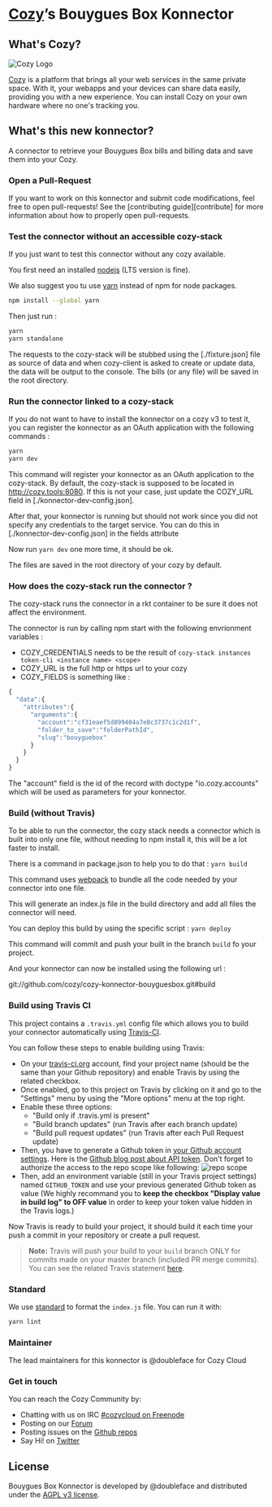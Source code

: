 [Cozy][cozy]’s Bouygues Box Konnector
=========================================

What's Cozy?
------------

![Cozy Logo](https://cdn.rawgit.com/cozy/cozy-guidelines/master/templates/cozy_logo_small.svg)

[Cozy] is a platform that brings all your web services in the same private space. With it, your webapps and your devices can share data easily, providing you with a new experience. You can install Cozy on your own hardware where no one's tracking you.

What's this new konnector?
--------------------------

A connector to retrieve your Bouygues Box bills and billing data and save them into your Cozy.

### Open a Pull-Request

If you want to work on this konnector and submit code modifications, feel free to open pull-requests! See the [contributing guide][contribute] for more information about how to properly open pull-requests.

### Test the connector without an accessible cozy-stack

If you just want to test this connector without any cozy available.

You first need an installed [nodejs] (LTS version is fine).

We also suggest you tu use [yarn] instead of npm for node packages.

```sh
npm install --global yarn
```

Then just run :

```sh
yarn
yarn standalone
```

The requests to the cozy-stack will be stubbed using the [./fixture.json] file as source of data
and when cozy-client is asked to create or update data, the data will be output to the console.
The bills (or any file) will be saved in the root directory.

### Run the connector linked to a cozy-stack

If you do not want to have to install the konnector on a cozy v3 to test it, you can register the
konnector as an OAuth application with the following commands :

```sh
yarn
yarn dev
```

This command will register your konnector as an OAuth application to the cozy-stack. By default,
the cozy-stack is supposed to be located in http://cozy.tools:8080. If this is not your case, just
update the COZY_URL field in [./konnector-dev-config.json].

After that, your konnector is running but should not work since you did not specify any credentials to
the target service. You can do this in [./konnector-dev-config.json] in the fields attribute

Now run `yarn dev` one more time, it should be ok.

The files are saved in the root directory of your cozy by default.

### How does the cozy-stack run the connector ?

The cozy-stack runs the connector in a rkt container to be sure it does not affect the environment.

The connector is run by calling npm start with the following envrionment variables :

 - COZY_CREDENTIALS needs to be the result of `cozy-stack instances token-cli <instance name> <scope>`
 - COZY_URL is the full http or https url to your cozy
 - COZY_FIELDS is something like :
```javascript
{
  "data":{
    "attributes":{
      "arguments":{
        "account":"cf31eaef5d899404a7e8c3737c1c2d1f",
        "folder_to_save":"folderPathId",
        "slug":"bouyguebox"
      }
    }
  }
}
```

The "account" field is the id of the record with doctype "io.cozy.accounts" which will be used as
parameters for your konnector.

### Build (without Travis)

To be able to run the connector, the cozy stack needs a connector which is built into only one
file, without needing to npm install it, this will be a lot faster to install.

There is a command in package.json to help you to do that : `yarn build`

This command uses [webpack] to bundle all the code needed by your connector into one file.

This will generate an index.js file in the build directory and add all files the connector will need.

You can deploy this build by using the specific script : `yarn deploy`

This command will commit and push your built in the branch `build` fo your project.

And your konnector can now be installed using the following url :

git://github.com/cozy/cozy-konnector-bouyguesbox.git#build

### Build using Travis CI

This project contains a `.travis.yml` config file which allows you to build your connector
automatically using [Travis-CI][travis].

You can follow these steps to enable building using Travis:

* On your [travis-ci.org][travis] account, find your project name (should be the same than your Github repository) and enable Travis by using the related checkbox.
* Once enabled, go to this project on Travis by clicking on it and go to the "Settings" menu by using the "More options" menu at the top right.
* Enable these three options:
    * "Build only if .travis.yml is present"
    * "Build branch updates" (run Travis after each branch update)
    * "Build pull request updates" (run Travis after each Pull Request update)
* Then, you have to generate a Github token in [your Github account settings](https://github.com/settings/tokens). Here is the [Github blog post about API token](https://github.com/blog/1509-personal-api-tokens). Don't forget to authorize the access to the repo scope like following: ![repo scope](https://cloud.githubusercontent.com/assets/10224453/26671128/aa735ec2-46b4-11e7-9cd0-25310100e05e.png)
* Then, add an environment variable (still in your Travis project settings) named `GITHUB_TOKEN` and use your previous generated Github token as value (We highly recommand you to __keep the checkbox "Display value in build log" to OFF value__ in order to keep your token value hidden in the Travis logs.)

Now Travis is ready to build your project, it should build it each time your push a commit in your repository or create a pull request.

> __Note:__ Travis will push your build to your `build` branch ONLY for commits made on your master branch (included PR merge commits). You can see the related Travis statement [here](https://github.com/cozy/cozy-konnector-template/blob/master/.travis.yml#L27).


### Standard

We use [standard] to format the `index.js` file. You can run it with:

```sh
yarn lint
```

### Maintainer

The lead maintainers for this konnector is @doubleface for Cozy Cloud


### Get in touch

You can reach the Cozy Community by:

- Chatting with us on IRC [#cozycloud on Freenode][freenode]
- Posting on our [Forum]
- Posting issues on the [Github repos][github]
- Say Hi! on [Twitter]


License
-------

Bouygues Box Konnector is developed by @doubleface and distributed under the [AGPL v3 license][agpl-3.0].

[cozy]: https://cozy.io "Cozy Cloud"
[agpl-3.0]: https://www.gnu.org/licenses/agpl-3.0.html
[freenode]: http://webchat.freenode.net/?randomnick=1&channels=%23cozycloud&uio=d4
[forum]: https://forum.cozy.io/
[github]: https://github.com/cozy/
[nodejs]: https://nodejs.org/
[standard]: https://standardjs.com
[twitter]: https://twitter.com/mycozycloud
[webpack]: https://webpack.js.org
[yarn]: https://yarnpkg.com
[travis]: https://travis-ci.org
